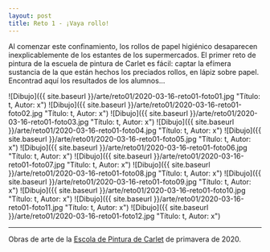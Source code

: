 ```yaml
---
layout: post
title: Reto 1 - ¡Vaya rollo!
---
```


Al comenzar este confinamiento, los rollos de papel higiénico desaparecen inexplicablemente de los estantes de los supermercados. El primer reto de pintura de la escuela de pintura de Carlet es fácil: captar la efímera sustancia de la que están hechos los preciados rollos, en lápiz sobre papel. Encontrad aquí los resultados de los alumnos...

![Dibujo]({{ site.baseurl }}/arte/reto01/2020-03-16-reto01-foto01.jpg "Título: t, Autor: x")
![Dibujo]({{ site.baseurl }}/arte/reto01/2020-03-16-reto01-foto02.jpg "Título: t, Autor: x")
![Dibujo]({{ site.baseurl }}/arte/reto01/2020-03-16-reto01-foto03.jpg "Título: t, Autor: x")
![Dibujo]({{ site.baseurl }}/arte/reto01/2020-03-16-reto01-foto04.jpg "Título: t, Autor: x")
![Dibujo]({{ site.baseurl }}/arte/reto01/2020-03-16-reto01-foto05.jpg "Título: t, Autor: x")
![Dibujo]({{ site.baseurl }}/arte/reto01/2020-03-16-reto01-foto06.jpg "Título: t, Autor: x")
![Dibujo]({{ site.baseurl }}/arte/reto01/2020-03-16-reto01-foto07.jpg "Título: t, Autor: x")
![Dibujo]({{ site.baseurl }}/arte/reto01/2020-03-16-reto01-foto08.jpg "Título: t, Autor: x")
![Dibujo]({{ site.baseurl }}/arte/reto01/2020-03-16-reto01-foto09.jpg "Título: t, Autor: x")
![Dibujo]({{ site.baseurl }}/arte/reto01/2020-03-16-reto01-foto10.jpg "Título: t, Autor: x")
![Dibujo]({{ site.baseurl }}/arte/reto01/2020-03-16-reto01-foto11.jpg "Título: t, Autor: x")
![Dibujo]({{ site.baseurl }}/arte/reto01/2020-03-16-reto01-foto12.jpg "Título: t, Autor: x")

---

Obras de arte de la [Escola de Pintura de Carlet](https://arte.pinturitas.com) de primavera de 2020.
